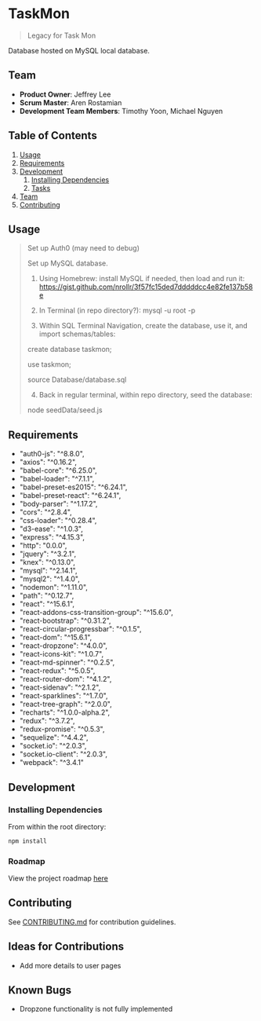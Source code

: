 # TaskMon

> Legacy for Task Mon

Database hosted on MySQL local database.

## Team

  - __Product Owner__: Jeffrey Lee
  - __Scrum Master__: Aren Rostamian
  - __Development Team Members__: Timothy Yoon, Michael Nguyen

## Table of Contents

1. [Usage](#Usage)
1. [Requirements](#requirements)
1. [Development](#development)
    1. [Installing Dependencies](#installing-dependencies)
    1. [Tasks](#tasks)
1. [Team](#team)
1. [Contributing](#contributing)

## Usage

> Set up Auth0 (may need to debug)
> 
> Set up MySQL database.
> 
> 1. Using Homebrew: install MySQL if needed, then load and run it: https://gist.github.com/nrollr/3f57fc15ded7dddddcc4e82fe137b58e
> 
> 2. In Terminal (in repo directory?): mysql -u root -p
> 
> 3. Within SQL Terminal Navigation, create the database, use it, and import schemas/tables:
> 
> create database taskmon;
> 
> use taskmon;
> 
> source Database/database.sql
> 
> 4. Back in regular terminal, within repo directory, seed the database:
>
> node seedData/seed.js
> 

## Requirements

- "auth0-js": "^8.8.0",
- "axios": "^0.16.2",
- "babel-core": "^6.25.0",
- "babel-loader": "^7.1.1",
- "babel-preset-es2015": "^6.24.1",
- "babel-preset-react": "^6.24.1",
- "body-parser": "^1.17.2",
- "cors": "^2.8.4",
- "css-loader": "^0.28.4",
- "d3-ease": "^1.0.3",
- "express": "^4.15.3",
- "http": "0.0.0",
- "jquery": "^3.2.1",
- "knex": "^0.13.0",
- "mysql": "^2.14.1",
- "mysql2": "^1.4.0",
- "nodemon": "^1.11.0",
- "path": "^0.12.7",
- "react": "^15.6.1",
- "react-addons-css-transition-group": "^15.6.0",
- "react-bootstrap": "^0.31.2",
- "react-circular-progressbar": "^0.1.5",
- "react-dom": "^15.6.1",
- "react-dropzone": "^4.0.0",
- "react-icons-kit": "^1.0.7",
- "react-md-spinner": "^0.2.5",
- "react-redux": "^5.0.5",
- "react-router-dom": "^4.1.2",
- "react-sidenav": "^2.1.2",
- "react-sparklines": "^1.7.0",
- "react-tree-graph": "^2.0.0",
- "recharts": "^1.0.0-alpha.2",
- "redux": "^3.7.2",
- "redux-promise": "^0.5.3",
- "sequelize": "^4.4.2",
- "socket.io": "^2.0.3",
- "socket.io-client": "^2.0.3",
- "webpack": "^3.4.1"

## Development

### Installing Dependencies

From within the root directory:

```sh
npm install
```

### Roadmap

View the project roadmap [here](LINK_TO_PROJECT_ISSUES)


## Contributing

See [CONTRIBUTING.md](CONTRIBUTING.md) for contribution guidelines.

## Ideas for Contributions
- Add more details to user pages

## Known Bugs
- Dropzone functionality is not fully implemented
